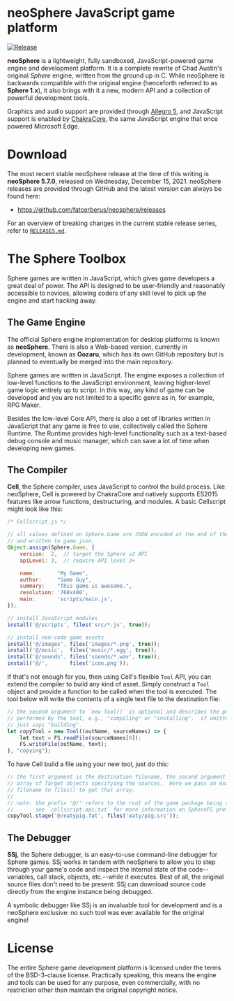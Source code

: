 neoSphere JavaScript game platform
==================================

[![Release](https://img.shields.io/github/release/fatcerberus/neosphere.svg)](https://github.com/fatcerberus/sphere/releases/latest)

**neoSphere** is a lightweight, fully sandboxed, JavaScript-powered game
engine and development platform.  It is a complete rewrite of Chad Austin's
original *Sphere* engine, written from the ground up in C.  While neoSphere is
backwards compatible with the original engine (henceforth referred to as
**Sphere 1.x**), it also brings with it a new, modern API and a collection of
powerful development tools.

Graphics and audio support are provided through
[Allegro 5](http://liballeg.org), and JavaScript support is enabled by
[ChakraCore](https://github.com/Microsoft/ChakraCore), the same JavaScript
engine that once powered Microsoft Edge.


Download
========

The most recent stable neoSphere release at the time of this writing is
**neoSphere 5.7.0**, released on Wednesday, December 15, 2021.  neoSphere
releases are provided through GitHub and the latest version can always be found
here:

* <https://github.com/fatcerberus/neosphere/releases>

For an overview of breaking changes in the current stable release series, refer
to [`RELEASES.md`](RELEASES.md).


The Sphere Toolbox
==================

Sphere games are written in JavaScript, which gives game developers a great
deal of power.  The API is designed to be user-friendly and reasonably
accessible to novices, allowing coders of any skill level to pick up the engine
and start hacking away.

The Game Engine
---------------

The official Sphere engine implementation for desktop platforms is known as
**neoSphere**.  There is also a Web-based version, currently in development,
known as **Oozaru**, which has its own GitHub repository but is planned to
eventually be merged into the main repository. 

Sphere games are written in JavaScript.  The engine exposes a collection of
low-level functions to the JavaScript environment, leaving higher-level game
logic entirely up to script.  In this way, any kind of game can be developed
and you are not limited to a specific genre as in, for example, RPG Maker.

Besides the low-level Core API, there is also a set of libraries written in
JavaScript that any game is free to use, collectively called the
Sphere Runtime.  The Runtime provides high-level functionality such as a
text-based debug console and music manager, which can save a lot of time when
developing new games.


The Compiler
------------

**Cell**, the Sphere compiler, uses JavaScript to control the build process.
Like neoSphere, Cell is powered by ChakraCore and natively supports ES2015
features like arrow functions, destructuring, and modules.  A basic Cellscript
might look like this:

```js
/* Cellscript.js */

// all values defined on Sphere.Game are JSON encoded at the end of the build
// and written to game.json.
Object.assign(Sphere.Game, {
    version:  2,  // target the Sphere v2 API
    apiLevel: 3,  // require API level 3+

    name:       "My Game",
    author:     "Some Guy",
    summary:    "This game is awesome.",
    resolution: '768x480',
    main:       'scripts/main.js',
});

// install JavaScript modules
install('@/scripts', files('src/*.js', true));

// install non-code game assets
install('@/images', files('images/*.png', true));
install('@/music',  files('music/*.ogg', true));
install('@/sounds', files('sounds/*.wav', true));
install('@/',       files('icon.png'));
```

If that's not enough for you, then using Cell's flexible `Tool` API, you can
extend the compiler to build any kind of asset.  Simply construct a `Tool`
object and provide a function to be called when the tool is executed.  The tool
below will write the contents of a single text file to the destination file:

```js
// the second argument to `new Tool()` is optional and describes the process
// performed by the tool, e.g., "compiling" or "installing".  if omitted, Cell
// just says "building".
let copyTool = new Tool((outName, sourceNames) => {
    let text = FS.readFile(sourceNames[0]);
    FS.writeFile(outName, text);
}, "copying");
```

To have Cell build a file using your new tool, just do this:

```js
// the first argument is the destination filename, the second argument is an
// array of Target objects specifying the sources.  Here we pass an exact
// filename to files() to get that array.
//
// note: the prefix '@/' refers to the root of the game package being compiled.
//       see `cellscript-api.txt` for more information on SphereFS prefixes.
copyTool.stage('@/eatypig.fat', files('eaty/pig.src'));
```


The Debugger
------------

**SSj**, the Sphere debugger, is an easy-to-use command-line debugger for
Sphere games.  SSj works in tandem with neoSphere to allow you to step through
your game's code and inspect the internal state of the code--variables, call
stack, objects, etc.--while it executes.  Best of all, the original source
files don't need to be present: SSj can download source code directly from the
engine instance being debugged.

A symbolic debugger like SSj is an invaluable tool for development and is a
neoSphere exclusive: no such tool was ever available for the original engine!


License
=======

The entire Sphere game development platform is licensed under the terms of the
BSD-3-clause license.  Practically speaking, this means the engine and tools
can be used for any purpose, even commercially, with no restriction other than
maintain the original copyright notice.
